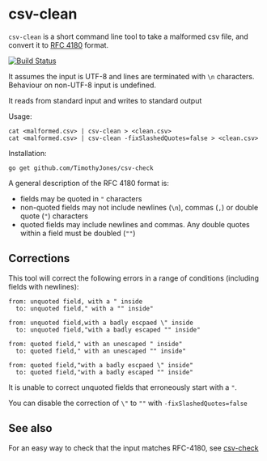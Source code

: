 csv-clean
=========

`csv-clean` is a short command line tool to take a malformed csv file, and convert it to
[RFC 4180](https://www.ietf.org/rfc/rfc4180.txt) format.

[![Build Status](https://travis-ci.org/TimothyJones/csv-clean.svg?branch=master)](https://travis-ci.org/TimothyJones/csv-clean)

It assumes the input is UTF-8 and lines are terminated with `\n` characters. 
Behaviour on non-UTF-8 input is undefined.

It reads from standard input and writes to standard output

Usage: 

    cat <malformed.csv> | csv-clean > <clean.csv>
    cat <malformed.csv> | csv-clean -fixSlashedQuotes=false > <clean.csv>

Installation:

    go get github.com/TimothyJones/csv-check


A general description of the RFC 4180 format is:

* fields may be quoted in `"` characters
* non-quoted fields may not include newlines (`\n`), commas (`,`) or double quote (`"`) characters
* quoted fields may include newlines and commas. Any double quotes within a field must be doubled (`""`)

## Corrections

This tool will correct the following errors in a range of conditions (including fields with newlines):

    from: unquoted field, with a " inside
      to: unquoted field," with a "" inside"

    from: unquoted field,with a badly escpaed \" inside
      to: unquoted field,"with a badly escaped "" inside"

    from: quoted field," with an unescaped " inside"
      to: quoted field," with an unescaped "" inside"

    from: quoted field,"with a badly escpaed \" inside"
      to: quoted field,"with a badly escaped "" inside"

It is unable to correct unquoted fields that erroneously start with a `"`.

You can disable the correction of `\"` to `""` with `-fixSlashedQuotes=false`

## See also

For an easy way to check that the input matches RFC-4180, see [csv-check](https://github.com/TimothyJones/csv-check)
